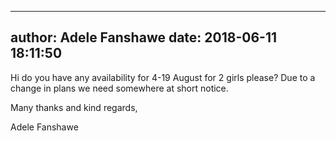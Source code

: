 
---
author: Adele Fanshawe
date: 2018-06-11 18:11:50
---
Hi do you have any availability for 4-19 August for 2 girls please? Due to a change in plans we need somewhere at short notice.

Many thanks and kind regards,

Adele Fanshawe

